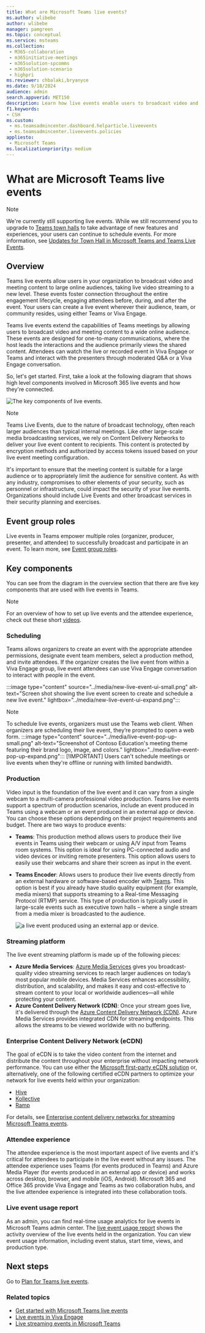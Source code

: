 ```yaml
---
title: What are Microsoft Teams live events?
ms.author: wlibebe
author: wlibebe
manager: pamgreen
ms.topic: conceptual
ms.service: msteams
ms.collection: 
 - M365-collaboration
 - m365initiative-meetings
 - m365solution-spcomms
 - m365solution-scenario
 - highpri
ms.reviewer: chbalaki,bryanyce
ms.date: 9/18/2024
audience: admin
search.appverid: MET150
description: Learn how live events enable users to broadcast video and content too large online audiences in Teams, Viva Engage, and Stream.
f1.keywords: 
- CSH
ms.custom:
 - ms.teamsadmincenter.dashboard.helparticle.liveevents
 - ms.teamsadmincenter.liveevents.policies
appliesto: 
 - Microsoft Teams
ms.localizationpriority: medium
---
```


# What are Microsoft Teams live events

> [!NOTE]
> We're currently still supporting live events. While we still recommend you to upgrade to [Teams town halls](../plan-town-halls.md) to take advantage of new features and experiences, your users can continue to schedule events. For more information, see [Updates for Town Hall in Microsoft Teams and Teams Live Events](https://techcommunity.microsoft.com/t5/microsoft-teams-blog/extension-for-teams-live-events-retirement/ba-p/4148352).

## Overview

Teams live events allow users in your organization to broadcast video and meeting content to large online audiences, taking live video streaming to a new level. These events foster connection throughout the entire engagement lifecycle, engaging attendees before, during, and after the event. Your users can create a live event wherever their audience, team, or community resides, using either Teams or Viva Engage.

Teams live events extend the capabilities of Teams meetings by allowing users to broadcast video and meeting content to a wide online audience. These events are designed for one-to-many communications, where the host leads the interactions and the audience primarily views the shared content. Attendees can watch the live or recorded event in Viva Engage or Teams and interact with the presenters through moderated Q&A or a Viva Engage conversation.

So, let's get started. First, take a look at the following diagram that shows high level components involved in Microsoft 365 live events and how they're connected.

![The key components of live events.](../media/live-events-flow-diagram.png "Key components of live events, scheduling, production, certified third-party eCDN providers")

> [!NOTE]
> Teams Live Events, due to the nature of broadcast technology, often reach larger audiences than typical internal meetings. Like other large-scale media broadcasting services, we rely on Content Delivery Networks to deliver your live event content to recipients. This content is protected by encryption methods and authorized by access tokens issued based on your live event meeting configuration.
>
> It's important to ensure that the meeting content is suitable for a large audience or to appropriately limit the audience for sensitive content. As with any industry, compromises to other elements of your security, such as personnel or infrastructure, could impact the security of your live events. Organizations should include Live Events and other broadcast services in their security planning and exercises.

## Event group roles

Live events in Teams empower multiple roles (organizer, producer, presenter, and attendee) to successfully broadcast and participate in an event. To learn more, see [Event group roles](https://support.office.com/article/get-started-with-microsoft-teams-live-events-d077fec2-a058-483e-9ab5-1494afda578a?ui=en-US&rs=en-US&ad=US#bkmk_roles).

## Key components

You can see from the diagram in the overview section that there are five key components that are used with live events in Teams.

> [!NOTE]
> For an overview of how to set up live events and the attendee experience, check out these short [videos](https://support.office.com/article/video-plan-and-schedule-a-live-event-f92363a0-6d98-46d2-bdd9-f2248075e502).

### Scheduling

Teams allows organizers to create an event with the appropriate attendee permissions, designate event team members, select a production method, and invite attendees. If the organizer creates the live event from within a Viva Engage group, live event attendees can use Viva Engage conversation to interact with people in the event.

:::image type="content" source="../media/new-live-event-ui-small.png" alt-text="Screen shot showing the live event screen to create and schedule a new live event." lightbox="../media/new-live-event-ui-expand.png":::

> [!NOTE]
> To schedule live events, organizers must use the Teams web client. When organizers are scheduling their live event, they’re prompted to open a web form.
> :::image type="content" source="../media/live-event-pop-up-small.png" alt-text="Screenshot of Contoso Education's meeting theme featuring their brand logo, image, and colors." lightbox="../media/live-event-pop-up-expand.png":::
> [!IMPORTANT]
> Users can't schedule meetings or live events when they're offline or running with limited bandwidth.

### Production

Video input is the foundation of the live event and it can vary from a single webcam to a multi-camera professional video production. Teams live events support a spectrum of production scenarios, include an event produced in Teams using a webcam or an event produced in an external app or device. You can choose these options depending on their project requirements and budget. There are two ways to produce events:

- **Teams**: This production method allows users to produce their live events in Teams using their webcam or using A/V input from Teams room systems. This option is ideal for using PC-connected audio and video devices or inviting remote presenters. This option allows users to easily use their webcams and share their screen as input in the event.

- **Teams Encoder**: Allows users to produce their live events directly from an external hardware or software-based encoder with [Teams](../teams-stream-overview.md). This option is best if you already have studio quality equipment (for example, media mixers) that supports streaming to a Real-time Messaging Protocol (RTMP) service. This type of production is typically used in large-scale events such as executive town halls – where a single stream from a media mixer is broadcasted to the audience.

  ![a live event produced using an external app or device.](../media/teams-live-events-external-encoder.png "Screen shot showing a live event that's produced by using the external app or device production method")

### Streaming platform

The live event streaming platform is made up of the following pieces:

- **Azure Media Services**: [Azure Media Services](/azure/media-services/) gives you broadcast-quality video streaming services to reach larger audiences on today’s most popular mobile devices. Media Services enhances accessibility, distribution, and scalability, and makes it easy and cost-effective to stream content to your local or worldwide audiences—all while protecting your content.
- **Azure Content Delivery Network (CDN)**: Once your stream goes live, it's delivered through the [Azure Content Delivery Network (CDN)](/azure/cdn/). Azure Media Services provides integrated CDN for streaming endpoints. This allows the streams to be viewed worldwide with no buffering.

### Enterprise Content Delivery Network (eCDN)

The goal of eCDN is to take the video content from the internet and distribute the content throughout your enterprise without impacting network performance. You can use either the [Microsoft first-party eCDN solution](/ecdn) or, alternatively, one of the following certified eCDN partners to optimize your network for live events held within your organization:

- [Hive](https://www.hivestreaming.com/partners/integration-partners/microsoft/)
- [Kollective](https://kollective.com/ecdn-solutions/microsoft-live-events/)
- [Ramp](https://rampecdn.com)

For details, see [Enterprise content delivery networks for streaming Microsoft Teams events](../streaming-ecdn-enterprise-content-delivery-network.md).

### Attendee experience

The attendee experience is the most important aspect of live events and it's critical for attendees to participate in the live event without any issues. The attendee experience uses Teams (for events produced in Teams) and Azure Media Player (for events produced in an external app or device) and works across desktop, browser, and mobile (iOS, Android). Microsoft 365 and Office 365 provide Viva Engage and Teams as two collaboration hubs, and the live attendee experience is integrated into these collaboration tools.

### Live event usage report

As an admin, you can find real-time usage analytics for live events in Microsoft Teams admin center. The [live event usage report](../teams-analytics-and-reports/teams-live-event-usage-report.md) shows the activity overview of the live events held in the organization. You can view event usage information, including event status, start time, views, and production type.

## Next steps

Go to [Plan for Teams live events](plan-for-teams-live-events.md).

### Related topics

- [Get started with Microsoft Teams live events](https://support.office.com/article/d077fec2-a058-483e-9ab5-1494afda578a)
- [Live events in Viva Engage](https://support.office.com/article/live-events-in-yammer-4ece0ee2-c268-4636-bf2a-16e454befe57)
- [Live streaming events in Microsoft Teams](../teams-stream-overview.md)

